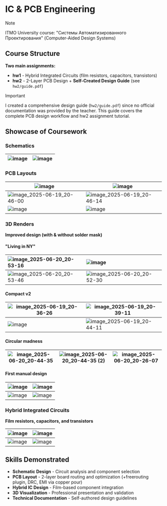 # IC & PCB Engineering

> [!NOTE]
> ITMO University course: "Системы Автоматизированного Проектирования" (Computer-Aided Design Systems)

## Course Structure

**Two main assignments:**
- **hw1** - Hybrid Integrated Circuits (film resistors, capacitors, transistors)
- **hw2** - 2-Layer PCB Design + **Self-Created Design Guide** (see `hw2/guide.pdf`)

> [!IMPORTANT]
> I created a comprehensive design guide (`hw2/guide.pdf`) since no official documentation was provided by the teacher.
> This guide covers the complete PCB design workflow and hw2 assignment tutorial.

## Showcase of Coursework

### Schematics

|![image](https://github.com/user-attachments/assets/64e84e90-13d8-43e0-95af-379d2208297f)|![image](https://github.com/user-attachments/assets/cb54876c-2bd0-4439-99af-85a028fe7c87)|
|-|-|

### PCB Layouts

|![image](https://github.com/user-attachments/assets/bd0e0048-4e1f-470c-8c10-d30460a7ddc8)|![image](https://github.com/user-attachments/assets/ce7d2f8b-ad31-4ed9-b2ca-140927a369c1)|
|-|-|
|![image_2025-06-19_20-46-00](https://github.com/user-attachments/assets/b1266e83-3ddd-4f86-a0df-21d33b8f0eb1)|![image_2025-06-19_20-46-14](https://github.com/user-attachments/assets/7d111cde-944d-46de-b024-548e55db98ae)|
|![image](https://github.com/user-attachments/assets/d86fba3d-0e76-48ac-a763-503d472744f7)|![image](https://github.com/user-attachments/assets/7bf3547d-4fd5-43e2-bf8d-c0f9a2d3c3d3)|


### 3D Renders

**Improved design (with & without solder mask)**

#### "Living in NY"

|![image_2025-06-20_20-53-16](https://github.com/user-attachments/assets/dca9b503-594e-481e-894b-e21c60959a3e)|![image](https://github.com/user-attachments/assets/8b58b159-345b-44de-9aa5-d7fe3705f616)|
|:-|:-|
|![image_2025-06-20_20-53-46](https://github.com/user-attachments/assets/6bad36ac-6dd8-4a74-a383-b823400405ea)|![image_2025-06-20_20-52-30](https://github.com/user-attachments/assets/df83f97e-f50e-4618-aad7-8eda8a004390)|

#### Compact v2

|![image_2025-06-19_20-36-26](https://github.com/user-attachments/assets/20ded0c4-46e7-49d6-aad7-a539cc4cb57b)|![image_2025-06-19_20-39-11](https://github.com/user-attachments/assets/13bc437b-4145-4e7d-99a1-4cf22a7943aa)|
|-|-|
|![image](https://github.com/user-attachments/assets/68b71870-402b-44de-a647-2e1d2bf2527e)|![image_2025-06-19_20-44-11](https://github.com/user-attachments/assets/6660e522-d523-4d70-ad9d-2b083ce1d63b)|

#### Circular madness

|![image_2025-06-20_20-44-35](https://github.com/user-attachments/assets/33b15961-99cf-4c3c-8852-831b0b0d52d4)|![image_2025-06-20_20-44-35 (2)](https://github.com/user-attachments/assets/d85163a4-6d4c-4c07-9a14-e7730ad05fe9)|![image_2025-06-20_20-26-07](https://github.com/user-attachments/assets/f542c890-db08-43b7-9e71-13e9ff36a486)|
|-|-|-|

#### First manual design

|![image](https://github.com/user-attachments/assets/72e5ac79-9e74-413e-8eb0-88a1da263ae4)|![image](https://github.com/user-attachments/assets/001f5342-e3fd-4299-bd33-358d5ce6cdd7)|
|-|-|
|![image](https://github.com/user-attachments/assets/bb6d0815-133d-403d-9f93-329a1003376c)|![image](https://github.com/user-attachments/assets/0cc91797-de48-40c5-bb15-0d9a8306f6a2)|

### Hybrid Integrated Circuits

**Film resistors, capacitors, and transistors**

|![image](https://github.com/user-attachments/assets/344e5e79-6431-42b0-971b-c7920d74ec19)|![image](https://github.com/user-attachments/assets/ad82935a-124d-46f1-8a21-494c1f03ea86)|
|-|-|
|![image](https://github.com/user-attachments/assets/0dce74dc-f854-42a5-aae1-298d67f95be7)|![image](https://github.com/user-attachments/assets/8e7eda50-732b-4199-9786-c9cffe0477be)|

## Skills Demonstrated

- **Schematic Design** - Circuit analysis and component selection
- **PCB Layout** - 2-layer board routing and optimization (+freerouting plugin, DRC, EMI via copper pour)
- **Hybrid IC Design** - Film-based component integration
- **3D Visualization** - Professional presentation and validation
- **Technical Documentation** - Self-authored design guidelines
